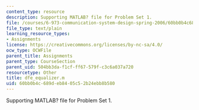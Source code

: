 ```yaml
---
content_type: resource
description: Supporting MATLAB? file for Problem Set 1.
file: /courses/6-973-communication-system-design-spring-2006/60bb0b4c689deb8405c52b24ebb8b580_dfe_equalizer.m
file_type: text/plain
learning_resource_types:
- Assignments
license: https://creativecommons.org/licenses/by-nc-sa/4.0/
ocw_type: OCWFile
parent_title: Assignments
parent_type: CourseSection
parent_uid: 504bb3da-f1cf-ff67-579f-c3c6a037a720
resourcetype: Other
title: dfe_equalizer.m
uid: 60bb0b4c-689d-eb84-05c5-2b24ebb8b580
---
```

Supporting MATLAB? file for Problem Set 1.